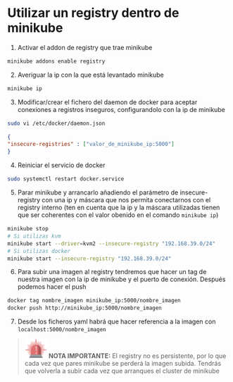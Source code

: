 # Utilizar un registry dentro de minikube

1. Activar el addon de registry que trae minikube
```bash
minikube addons enable registry
```
2. Averiguar la ip con la que está levantado minikube

```bash
minikube ip
```

3. Modificar/crear el fichero del daemon de docker para aceptar conexiones a registros inseguros, configurandolo con la ip de minikube

```bash
sudo vi /etc/docker/daemon.json 
```
```json
{
"insecure-registries" : ["valor_de_minikube_ip:5000"]
}
```

4. Reiniciar el servicio de docker

```bash
sudo systemctl restart docker.service
```

5. Parar  minikube y arrancarlo añadiendo el parámetro de insecure-registry con una ip y máscara que nos permita conectarnos con el registry interno (ten en cuenta que la ip y la máscara utilizadas tienen que ser coherentes con el valor obenido en el comando `minikube ip`)

```bash
minikube stop
# Si utilizas kvm
minikube start --driver=kvm2 --insecure-registry "192.168.39.0/24"
# Si utilizas docker
minikube start --insecure-registry "192.168.39.0/24"
```

6. Para subir una imagen al registry tendremos que hacer un tag de nuestra imagen con la ip de minikube y el puerto de conexión. Después podemos hacer el push

```bash
docker tag nombre_imagen minikube_ip:5000/nombre_imagen
docker push http://minikube_ip:5000/nombre_imagen
```

7. Desde los ficheros yaml habrá que hacer referencia a la imagen con `localhost:5000/nombre_imagen`



> <img src="../img/siren-2859792.svg" width="50px"/> **NOTA IMPORTANTE:** El registry no es persistente, por lo que cada vez que pares minikube se perderá la imagen subida. Tendrás que volverla a subir cada vez que arranques el cluster de minikube


